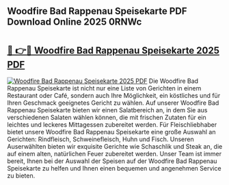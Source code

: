 ## Woodfire Bad Rappenau Speisekarte PDF Download Online 2025 0RNWc

# <h2><a href="http://gcc5dl.nevu.top/?p=Woodfire+Bad+Rappenau+Speisekarte">🔗 👉🔴 Woodfire Bad Rappenau Speisekarte 2025 PDF</a></h2>

[![Woodfire Bad Rappenau Speisekarte 2025 PDF](https://i.imgur.com/dBaPXMq.png)](http://gcc5dl.nevu.top/?p=Woodfire+Bad+Rappenau+Speisekarte)
Die Woodfire Bad Rappenau Speisekarte ist nicht nur eine Liste von Gerichten in einem Restaurant oder Café, sondern auch Ihre Möglichkeit, ein köstliches und für Ihren Geschmack geeignetes Gericht zu wählen. Auf unserer Woodfire Bad Rappenau Speisekarte bieten wir einen Salatbereich an, in dem Sie aus verschiedenen Salaten wählen können, die mit frischen Zutaten für ein leichtes und leckeres Mittagessen zubereitet werden. Für Fleischliebhaber bietet unsere Woodfire Bad Rappenau Speisekarte eine große Auswahl an Gerichten: Rindfleisch, Schweinefleisch, Huhn und Fisch. Unseren Auserwählten bieten wir exquisite Gerichte wie Schaschlik und Steak an, die auf einem alten, natürlichen Feuer zubereitet werden. Unser Team ist immer bereit, Ihnen bei der Auswahl der Speisen auf der Woodfire Bad Rappenau Speisekarte zu helfen und Ihnen einen bequemen und angenehmen Service zu bieten.

